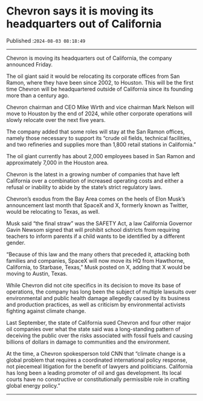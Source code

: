 # Chevron says it is moving its headquarters out of California

Published :`2024-08-03 08:18:49`

---

Chevron is moving its headquarters out of California, the company announced Friday.

The oil giant said it would be relocating its corporate offices from San Ramon, where they have been since 2002, to Houston. This will be the first time Chevron will be headquartered outside of California since its founding more than a century ago.

Chevron chairman and CEO Mike Wirth and vice chairman Mark Nelson will move to Houston by the end of 2024, while other corporate operations will slowly relocate over the next five years.

The company added that some roles will stay at the San Ramon offices, namely those necessary to support its “crude oil fields, technical facilities, and two refineries and supplies more than 1,800 retail stations in California.”

The oil giant currently has about 2,000 employees based in San Ramon and approximately 7,000 in the Houston area.

Chevron is the latest in a growing number of companies that have left California over a combination of increased operating costs and either a refusal or inability to abide by the state’s strict regulatory laws.

Chevron’s exodus from the Bay Area comes on the heels of Elon Musk’s announcement last month that SpaceX and X, formerly known as Twitter, would be relocating to Texas, as well.

Musk said “the final straw” was the SAFETY Act, a law California Governor Gavin Newsom signed that will prohibit school districts from requiring teachers to inform parents if a child wants to be identified by a different gender.

“Because of this law and the many others that preceded it, attacking both families and companies, SpaceX will now move its HQ from Hawthorne, California, to Starbase, Texas,” Musk posted on X, adding that X would be moving to Austin, Texas.

While Chevron did not cite specifics in its decision to move its base of operations, the company has long been the subject of multiple lawsuits over environmental and public health damage allegedly caused by its business and production practices, as well as criticism by environmental activists fighting against climate change.

Last September, the state of California sued Chevron and four other major oil companies over what the state said was a long-standing pattern of deceiving the public over the risks associated with fossil fuels and causing billions of dollars in damage to communities and the environment.

At the time, a Chevron spokesperson told CNN that “climate change is a global problem that requires a coordinated international policy response, not piecemeal litigation for the benefit of lawyers and politicians. California has long been a leading promoter of oil and gas development. Its local courts have no constructive or constitutionally permissible role in crafting global energy policy.”

---

